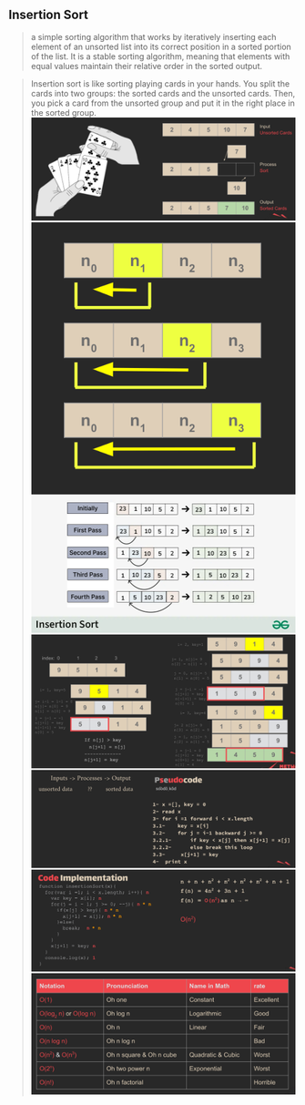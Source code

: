 ## Insertion Sort

> a simple sorting algorithm that works by iteratively inserting each element of an unsorted list into its correct position in a sorted portion of the list. It is a stable sorting algorithm, meaning that elements with equal values maintain their relative order in the sorted output.

> Insertion sort is like sorting playing cards in your hands. You split the cards into two groups: the sorted cards and the unsorted cards. Then, you pick a card from the unsorted group and put it in the right place in the sorted group. ![Insertion sort](insertion_sort.png) ![insertion sort](sorting.png) ![insertion sort](Insertion_sorting.png) ![how it works](how_it_works.png) ![pseudo code](pseudo_code.png) ![code implementation](code_implementation.png) ![complexity classes](complexity_classes.png)
